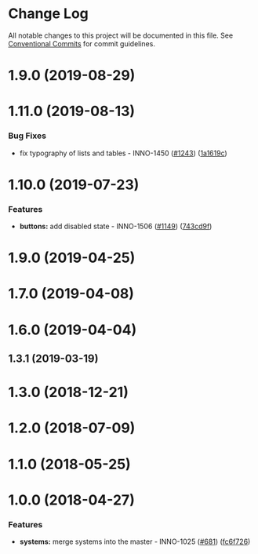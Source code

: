 # Change Log

All notable changes to this project will be documented in this file.
See [Conventional Commits](https://conventionalcommits.org) for commit guidelines.

<a name="1.9.0"></a>
# 1.9.0 (2019-08-29)



<a name="1.11.0"></a>
# 1.11.0 (2019-08-13)


### Bug Fixes

* fix typography of lists and tables - INNO-1450 ([#1243](https://github.com/ec-europa/europa-component-library/issues/1243)) ([1a1619c](https://github.com/ec-europa/europa-component-library/commit/1a1619c))



<a name="1.10.0"></a>
# 1.10.0 (2019-07-23)


### Features

* **buttons:** add disabled state - INNO-1506 ([#1149](https://github.com/ec-europa/europa-component-library/issues/1149)) ([743cd9f](https://github.com/ec-europa/europa-component-library/commit/743cd9f))



<a name="1.9.0"></a>
# 1.9.0 (2019-04-25)



<a name="1.7.0"></a>
# 1.7.0 (2019-04-08)



<a name="1.6.0"></a>
# 1.6.0 (2019-04-04)



<a name="1.3.1"></a>
## 1.3.1 (2019-03-19)



<a name="1.3.0"></a>
# 1.3.0 (2018-12-21)



<a name="1.2.0"></a>
# 1.2.0 (2018-07-09)



<a name="1.1.0"></a>
# 1.1.0 (2018-05-25)



<a name="1.0.0"></a>
# 1.0.0 (2018-04-27)


### Features

* **systems:** merge systems into the master - INNO-1025 ([#681](https://github.com/ec-europa/europa-component-library/issues/681)) ([fc6f726](https://github.com/ec-europa/europa-component-library/commit/fc6f726))

